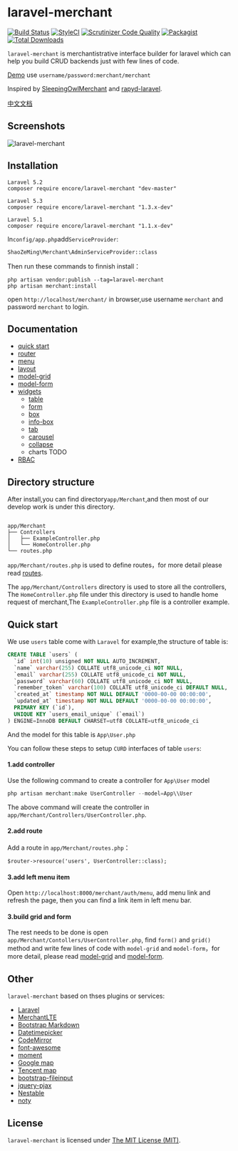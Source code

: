 laravel-merchant
=====

[![Build Status](https://travis-ci.org/z-song/laravel-merchant.svg?branch=master)](https://travis-ci.org/z-song/laravel-merchant)
[![StyleCI](https://styleci.io/repos/48796179/shield)](https://styleci.io/repos/48796179)
[![Scrutinizer Code Quality](https://scrutinizer-ci.com/g/z-song/laravel-merchant/badges/quality-score.png?b=master)](https://scrutinizer-ci.com/g/z-song/laravel-merchant/?branch=master)
[![Packagist](https://img.shields.io/packagist/l/encore/laravel-merchant.svg?maxAge=2592000)](https://packagist.org/packages/encore/laravel-merchant)
[![Total Downloads](https://img.shields.io/packagist/dt/encore/laravel-merchant.svg?style=flat-square)](https://packagist.org/packages/encore/laravel-merchant)

`laravel-merchant` is merchantistrative interface builder for laravel which can help you build CRUD backends just with few lines of code.

[Demo](http://120.26.143.106/merchant) use `username/password:merchant/merchant`

Inspired by [SleepingOwlMerchant](https://github.com/sleeping-owl/merchant) and [rapyd-laravel](https://github.com/zofe/rapyd-laravel).

[中文文档](/docs/zh/README.md)

Screenshots
------------

![laravel-merchant](https://cloud.githubusercontent.com/assets/1479100/19625297/3b3deb64-9947-11e6-807c-cffa999004be.jpg)

Installation
------------

```
Laravel 5.2
composer require encore/laravel-merchant "dev-master"

Laravel 5.3
composer require encore/laravel-merchant "1.3.x-dev"

Laravel 5.1
composer require encore/laravel-merchant "1.1.x-dev"
```

In`config/app.php`add`ServiceProvider`:

```
ShaoZeMing\Merchant\AdminServiceProvider::class
```

Then run these commands to finnish install：

```
php artisan vendor:publish --tag=laravel-merchant
php artisan merchant:install
```

open `http://localhost/merchant/` in browser,use username `merchant` and password `merchant` to login.

Documentation
------------

- [quick start](/docs/en/quick-start.md)
- [router](/docs/en/router.md)
- [menu](/docs/en/menu.md)
- [layout](/docs/en/layout.md)
- [model-grid](/docs/en/model-grid.md)
- [model-form](/docs/en/model-form.md)
- [widgets](/docs/en/widgets/table.md)
  - [table](/docs/en/widgets/table.md)
  - [form](/docs/en/widgets/form.md)
  - [box](/docs/en/widgets/box.md)
  - [info-box](/docs/en/widgets/info-box.md)
  - [tab](/docs/en/widgets/box.md)
  - [carousel](/docs/en/widgets/carousel.md)
  - [collapse](/docs/en/widgets/collapse.md)
  - charts TODO
- [RBAC](/docs/en/permission.md)

Directory structure
------------
After install,you can find directory`app/Merchant`,and then most of our develop work is under this directory.

```

app/Merchant
├── Controllers
│   ├── ExampleController.php
│   └── HomeController.php
└── routes.php
```

`app/Merchant/routes.php` is used to define routes，for more detail please read [routes](/docs/zh/router.md).

The `app/Merchant/Controllers` directory  is used to store all the controllers, The `HomeController.php` file under this directory is used to handle home request of merchant,The `ExampleController.php` file is a controller example.

Quick start
------------

We use `users` table come with `Laravel` for example,the structure of table is:
```sql
CREATE TABLE `users` (
  `id` int(10) unsigned NOT NULL AUTO_INCREMENT,
  `name` varchar(255) COLLATE utf8_unicode_ci NOT NULL,
  `email` varchar(255) COLLATE utf8_unicode_ci NOT NULL,
  `password` varchar(60) COLLATE utf8_unicode_ci NOT NULL,
  `remember_token` varchar(100) COLLATE utf8_unicode_ci DEFAULT NULL,
  `created_at` timestamp NOT NULL DEFAULT '0000-00-00 00:00:00',
  `updated_at` timestamp NOT NULL DEFAULT '0000-00-00 00:00:00',
  PRIMARY KEY (`id`),
  UNIQUE KEY `users_email_unique` (`email`)
) ENGINE=InnoDB DEFAULT CHARSET=utf8 COLLATE=utf8_unicode_ci
```
And the model for this table is `App\User.php`

You can follow these steps to setup `CURD` interfaces of table `users`:

#### 1.add controller

Use the following command to create a controller for `App\User` model

```php
php artisan merchant:make UserController --model=App\\User
```
The above command will create the controller in `app/Merchant/Controllers/UserController.php`.

#### 2.add route

Add a route in `app/Merchant/routes.php`：
```
$router->resource('users', UserController::class);
```

#### 3.add left menu item

Open `http://localhost:8000/merchant/auth/menu`, add menu link and refresh the page, then you can find a link item in left menu bar.

#### 3.build grid and form

The rest needs to be done is open `app/Merchant/Contollers/UserController.php`, find `form()` and `grid()` method and write few lines of code with `model-grid` and `model-form`，for more detail, please read [model-grid](/docs/en/model-grid.md) and [model-form](/docs/en/model-form.md).

Other
------------
`laravel-merchant` based on thses plugins or services:

+ [Laravel](https://laravel.com/)
+ [MerchantLTE](https://almsaeedstudio.com/)
+ [Bootstrap Markdown](http://toopay.github.io/bootstrap-markdown/)
+ [Datetimepicker](http://eonasdan.github.io/bootstrap-datetimepicker/)
+ [CodeMirror](https://codemirror.net/)
+ [font-awesome](http://fontawesome.io)
+ [moment](http://momentjs.com/)
+ [Google map](https://www.google.com/maps)
+ [Tencent map](http://lbs.qq.com/)
+ [bootstrap-fileinput](https://github.com/kartik-v/bootstrap-fileinput)
+ [jquery-pjax](https://github.com/defunkt/jquery-pjax)
+ [Nestable](http://dbushell.github.io/Nestable/)
+ [noty](http://ned.im/noty/)

License
------------
`laravel-merchant` is licensed under [The MIT License (MIT)](LICENSE).
